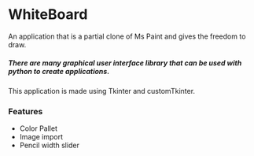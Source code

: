 # WhiteBoard
An application that is a partial clone of Ms Paint and gives the freedom to draw. 

<h5>There are many graphical user interface library that can be used with python to create applications.</h5>
This application is made using Tkinter and customTkinter.
  
<h3> Features </h3>
<ul>
  <li>Color Pallet</li>
  <li>Image import</li>
  <li>Pencil width slider</li>
</ul>
